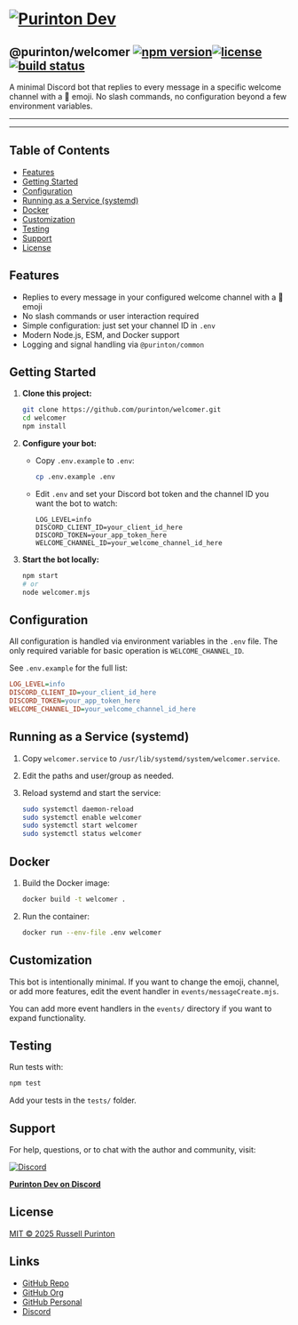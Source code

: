 # [![Purinton Dev](https://purinton.us/logos/brand.png)](https://discord.gg/QSBxQnX7PF)

## @purinton/welcomer [![npm version](https://img.shields.io/npm/v/@purinton/welcomer.svg)](https://www.npmjs.com/package/@purinton/welcomer)[![license](https://img.shields.io/github/license/purinton/welcomer.svg)](LICENSE)[![build status](https://github.com/purinton/welcomer/actions/workflows/nodejs.yml/badge.svg)](https://github.com/purinton/welcomer/actions)

A minimal Discord bot that replies to every message in a specific welcome channel with a 👋 emoji. No slash commands, no configuration beyond a few environment variables.

---

---

## Table of Contents

- [Features](#features)
- [Getting Started](#getting-started)
- [Configuration](#configuration)
- [Running as a Service (systemd)](#running-as-a-service-systemd)
- [Docker](#docker)
- [Customization](#customization)
- [Testing](#testing)
- [Support](#support)
- [License](#license)

## Features

- Replies to every message in your configured welcome channel with a 👋 emoji
- No slash commands or user interaction required
- Simple configuration: just set your channel ID in `.env`
- Modern Node.js, ESM, and Docker support
- Logging and signal handling via `@purinton/common`

## Getting Started

1. **Clone this project:**

   ```bash
   git clone https://github.com/purinton/welcomer.git
   cd welcomer
   npm install
   ```

2. **Configure your bot:**
   - Copy `.env.example` to `.env`:

     ```bash
     cp .env.example .env
     ```

   - Edit `.env` and set your Discord bot token and the channel ID you want the bot to watch:

     ```env
     LOG_LEVEL=info
     DISCORD_CLIENT_ID=your_client_id_here
     DISCORD_TOKEN=your_app_token_here
     WELCOME_CHANNEL_ID=your_welcome_channel_id_here
     ```

3. **Start the bot locally:**

   ```bash
   npm start
   # or
   node welcomer.mjs
   ```

## Configuration

All configuration is handled via environment variables in the `.env` file. The only required variable for basic operation is `WELCOME_CHANNEL_ID`.

See `.env.example` for the full list:

```ini
LOG_LEVEL=info
DISCORD_CLIENT_ID=your_client_id_here
DISCORD_TOKEN=your_app_token_here
WELCOME_CHANNEL_ID=your_welcome_channel_id_here
```

## Running as a Service (systemd)

1. Copy `welcomer.service` to `/usr/lib/systemd/system/welcomer.service`.
2. Edit the paths and user/group as needed.
3. Reload systemd and start the service:

   ```bash
   sudo systemctl daemon-reload
   sudo systemctl enable welcomer
   sudo systemctl start welcomer
   sudo systemctl status welcomer
   ```

## Docker

1. Build the Docker image:

   ```bash
   docker build -t welcomer .
   ```

2. Run the container:

   ```bash
   docker run --env-file .env welcomer
   ```

## Customization

This bot is intentionally minimal. If you want to change the emoji, channel, or add more features, edit the event handler in `events/messageCreate.mjs`.

You can add more event handlers in the `events/` directory if you want to expand functionality.

## Testing

Run tests with:

```bash
npm test
```

Add your tests in the `tests/` folder.

## Support

For help, questions, or to chat with the author and community, visit:

[![Discord](https://purinton.us/logos/discord_96.png)](https://discord.gg/QSBxQnX7PF)

**[Purinton Dev on Discord](https://discord.gg/QSBxQnX7PF)**

## License

[MIT © 2025 Russell Purinton](LICENSE)

## Links

- [GitHub Repo](https://github.com/purinton/welcomer)
- [GitHub Org](https://github.com/purinton)
- [GitHub Personal](https://github.com/rpurinton)
- [Discord](https://discord.gg/QSBxQnX7PF)
